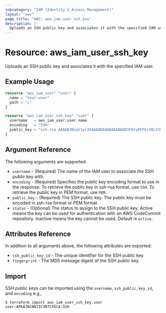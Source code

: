 ```yaml
---
subcategory: "IAM (Identity & Access Management)"
layout: "aws"
page_title: "AWS: aws_iam_user_ssh_key"
description: |-
  Uploads an SSH public key and associates it with the specified IAM user.
---
```


# Resource: aws_iam_user_ssh_key

Uploads an SSH public key and associates it with the specified IAM user.

## Example Usage

```terraform
resource "aws_iam_user" "user" {
  name = "test-user"
  path = "/"
}

resource "aws_iam_user_ssh_key" "user" {
  username   = aws_iam_user.user.name
  encoding   = "SSH"
  public_key = "ssh-rsa AAAAB3NzaC1yc2EAAAADAQABAAABAQD3F6tyPEFEzV0LX3X8BsXdMsQz1x2cEikKDEY0aIj41qgxMCP/iteneqXSIFZBp5vizPvaoIR3Um9xK7PGoW8giupGn+EPuxIA4cDM4vzOqOkiMPhz5XK0whEjkVzTo4+S0puvDZuwIsdiW9mxhJc7tgBNL0cYlWSYVkz4G/fslNfRPW5mYAM49f4fhtxPb5ok4Q2Lg9dPKVHO/Bgeu5woMc7RY0p1ej6D4CKFE6lymSDJpW0YHX/wqE9+cfEauh7xZcG0q9t2ta6F6fmX0agvpFyZo8aFbXeUBr7osSCJNgvavWbM/06niWrOvYX2xwWdhXmXSrbX8ZbabVohBK41 mytest@mydomain.com"
}
```

## Argument Reference

The following arguments are supported:

* `username` - (Required) The name of the IAM user to associate the SSH public key with.
* `encoding` - (Required) Specifies the public key encoding format to use in the response. To retrieve the public key in ssh-rsa format, use `SSH`. To retrieve the public key in PEM format, use `PEM`.
* `public_key` - (Required) The SSH public key. The public key must be encoded in ssh-rsa format or PEM format.
* `status` - (Optional) The status to assign to the SSH public key. Active means the key can be used for authentication with an AWS CodeCommit repository. Inactive means the key cannot be used. Default is `active`.

## Attributes Reference

In addition to all arguments above, the following attributes are exported:

* `ssh_public_key_id` - The unique identifier for the SSH public key.
* `fingerprint` - The MD5 message digest of the SSH public key.

## Import

SSH public keys can be imported using the `username`, `ssh_public_key_id`, and `encoding` e.g.,

```
$ terraform import aws_iam_user_ssh_key.user user:APKAJNCNNJICVN7CFKCA:SSH
```
